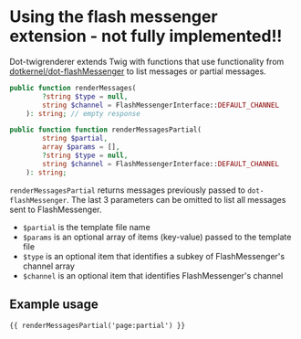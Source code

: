 # Using the flash messenger extension - not fully implemented!!

Dot-twigrenderer extends Twig with functions that use functionality from [dotkernel/dot-flashMessenger](https://github.com/dotkernel/dot-flashMessenger) to list messages or partial messages.

```php
public function renderMessages(
        ?string $type = null,
        string $channel = FlashMessengerInterface::DEFAULT_CHANNEL
    ): string; // empty response

public function function renderMessagesPartial(
        string $partial,
        array $params = [],
        ?string $type = null,
        string $channel = FlashMessengerInterface::DEFAULT_CHANNEL
    ): string;
```

`renderMessagesPartial` returns messages previously passed to `dot-flashMessenger`. The last 3 parameters can be omitted to list all messages sent to FlashMessenger.

* `$partial` is the template file name
* `$params` is an optional array of items (key-value) passed to the template file
* `$type` is an optional item that identifies a subkey of FlashMessenger's channel array
* `$channel` is an optional item that identifies FlashMessenger's channel

## Example usage

```twig
{{ renderMessagesPartial('page:partial') }}
```
